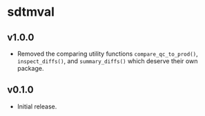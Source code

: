# sdtmval 

## v1.0.0

* Removed the comparing utility functions `compare_qc_to_prod()`, `inspect_diffs()`, and `summary_diffs()` which deserve their own package.

## v0.1.0

* Initial release.
